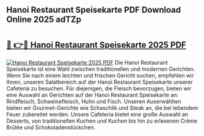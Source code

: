 ## Hanoi Restaurant Speisekarte PDF Download Online 2025 adTZp

# <h2><a href="http://gccvkw.nevu.top/?p=Hanoi+Restaurant+Speisekarte">🔗 👉🔴 Hanoi Restaurant Speisekarte 2025 PDF</a></h2>

[![Hanoi Restaurant Speisekarte 2025 PDF](https://i.imgur.com/dBaPXMq.png)](http://gccvkw.nevu.top/?p=Hanoi+Restaurant+Speisekarte)
Die Hanoi Restaurant Speisekarte ist eine Wahl zwischen traditionellen und modernen Gerichten. Wenn Sie nach einem leichten und frischen Gericht suchen, empfehlen wir Ihnen, unseren Salatbereich auf der Hanoi Restaurant Speisekarte unserer Cafeteria zu besuchen. Für diejenigen, die Fleisch bevorzugen, bieten wir eine Auswahl an Gerichten auf der Hanoi Restaurant Speisekarte an: Rindfleisch, Schweinefleisch, Huhn und Fisch. Unseren Auserwählten bieten wir Gourmet-Gerichte wie Schaschlik und Steak an, die bei lebendem Feuer zubereitet werden. Unsere Cafeteria bietet eine große Auswahl an Desserts, von traditionellen Kuchen und Kuchen bis hin zu erlesenen Crème Brûlée und Schokoladenstückchen.
